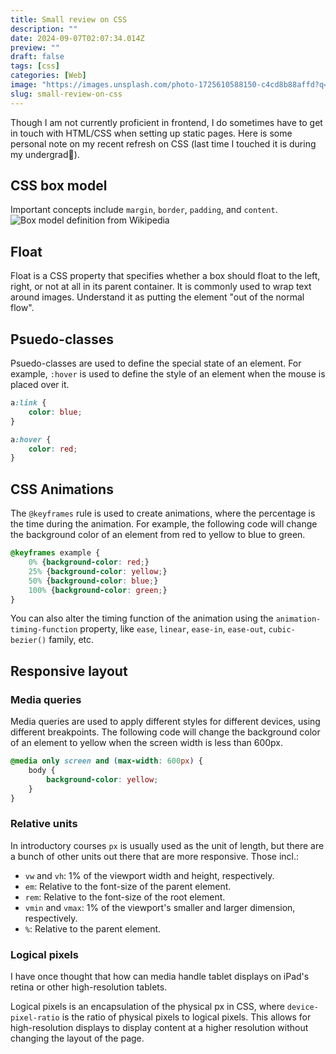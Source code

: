```yaml
---
title: Small review on CSS
description: ""
date: 2024-09-07T02:07:34.014Z
preview: ""
draft: false
tags: [css]
categories: [Web]
image: "https://images.unsplash.com/photo-1725610588150-c4cd8b88affd?q=80&w=2574&auto=format&fit=crop&ixlib=rb-4.0.3&ixid=M3wxMjA3fDB8MHxwaG90by1wYWdlfHx8fGVufDB8fHx8fA%3D%3D"
slug: small-review-on-css
---
```

Though I am not currently proficient in frontend, I do sometimes have to get in touch with HTML/CSS when setting up static pages. Here is some personal note on my recent refresh on CSS (last time I touched it is during my undergrad🫠).

## CSS box model
Important concepts include `margin`, `border`, `padding`, and `content`.
![Box model definition from Wikipedia](https://upload.wikimedia.org/wikipedia/commons/7/7a/Boxmodell-detail.png)

## Float
Float is a CSS property that specifies whether a box should float to the left, right, or not at all in its parent container. It is commonly used to wrap text around images. Understand it as putting the element "out of the normal flow".

## Psuedo-classes
Psuedo-classes are used to define the special state of an element. For example, `:hover` is used to define the style of an element when the mouse is placed over it.
```css
a:link {
    color: blue;
}

a:hover {
    color: red;
}
```

## CSS Animations
The `@keyframes` rule is used to create animations, where the percentage is the time during the animation. For example, the following code will change the background color of an element from red to yellow to blue to green.
```css
@keyframes example {
    0% {background-color: red;}
    25% {background-color: yellow;}
    50% {background-color: blue;}
    100% {background-color: green;}
}
```

You can also alter the timing function of the animation using the `animation-timing-function` property, like `ease`, `linear`, `ease-in`, `ease-out`, `cubic-bezier()` family, etc.

## Responsive layout
### Media queries
Media queries are used to apply different styles for different devices, using different breakpoints. The following code will change the background color of an element to yellow when the screen width is less than 600px.
```css
@media only screen and (max-width: 600px) {
    body {
        background-color: yellow;
    }
}
```

### Relative units
In introductory courses `px` is usually used as the unit of length, but there are a bunch of other units out there that are more responsive. Those incl.:
- `vw` and `vh`: 1% of the viewport width and height, respectively.
- `em`: Relative to the font-size of the parent element.
- `rem`: Relative to the font-size of the root element.
- `vmin` and `vmax`: 1% of the viewport's smaller and larger dimension, respectively.
- `%`: Relative to the parent element.

### Logical pixels
I have once thought that how can media handle tablet displays on iPad's retina or other high-resolution tablets. 

Logical pixels is an encapsulation of the physical px in CSS, where `device-pixel-ratio` is the ratio of physical pixels to logical pixels. This allows for high-resolution displays to display content at a higher resolution without changing the layout of the page.